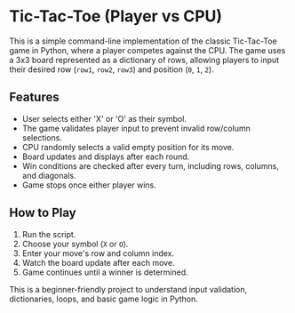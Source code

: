 # Tic-Tac-Toe (Player vs CPU)

This is a simple command-line implementation of the classic Tic-Tac-Toe game in Python, where a player competes against the CPU. The game uses a 3x3 board represented as a dictionary of rows, allowing players to input their desired row (`row1`, `row2`, `row3`) and position (`0`, `1`, `2`).

## Features

- User selects either 'X' or 'O' as their symbol.
- The game validates player input to prevent invalid row/column selections.
- CPU randomly selects a valid empty position for its move.
- Board updates and displays after each round.
- Win conditions are checked after every turn, including rows, columns, and diagonals.
- Game stops once either player wins.

## How to Play

1. Run the script.
2. Choose your symbol (`X` or `O`).
3. Enter your move's row and column index.
4. Watch the board update after each move.
5. Game continues until a winner is determined.

This is a beginner-friendly project to understand input validation, dictionaries, loops, and basic game logic in Python.

